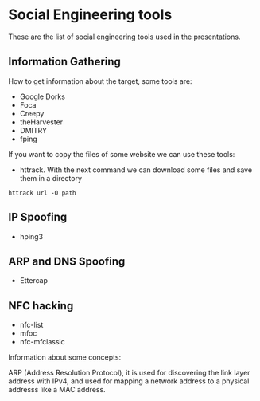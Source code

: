 # Social Engineering tools

These are the list of social engineering tools used in the presentations.

## Information Gathering

How to get information about the target, some tools are:
+ Google Dorks
+ Foca
+ Creepy
+ theHarvester
+ DMITRY 
+ fping

If you want to copy the files of some website we can use these tools:
+ httrack. With the next command we can download some files and save them in a directory
           
```
httrack url -O path
```


## IP Spoofing
+ hping3

## ARP and DNS Spoofing
+ Ettercap

## NFC hacking 
+ nfc-list
+ mfoc
+ nfc-mfclassic

Information about some concepts:

ARP (Address Resolution Protocol), it is used for discovering the link layer address with IPv4, and used for mapping a 
network address to a physical addresss like a MAC address. 
